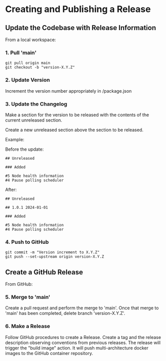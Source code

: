 # Creating and Publishing a Release

## Update the Codebase with Release Information

From a local workspace:

### 1. Pull 'main'

    git pull origin main
    git checkout -b "version-X.Y.Z"

### 2. Update Version

Increment the version number appropriately in /package.json

### 3. Update the Changelog

Make a section for the version to be released with the contents of the current unreleased section.

Create a new unreleased section above the section to be released.

Example:

Before the update:

```
## Unreleased

### Added

#5 Node health information
#4 Pause polling scheduler
```

After:

```
## Unreleased

## 1.0.1 2024-01-01

### Added

#5 Node health information
#4 Pause polling scheduler
```

### 4. Push to GitHub

    git commit -m "Version increment to X.Y.Z"
    git push --set-upstream origin version-X.Y.Z

## Create a GitHub Release

From GitHub:

### 5. Merge to 'main'

Create a pull request and perform the merge to 'main'.  Once that merge to 'main' has been completed, delete branch 'version-X.Y.Z'.

### 6. Make a Release

Follow GitHub procedures to create a Release. Create a tag and the release description observing conventions from previous releases. The release will trigger the "build image" action. It will push multi-architecture docker images to the GitHub container repository.
